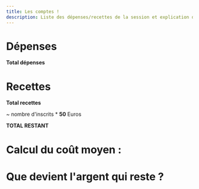 ```yaml
---
title: Les comptes !
description: Liste des dépenses/recettes de la session et explication de l'utilisation des sous qui restent
---
```


# Dépenses


**Total dépenses**

# Recettes


**Total recettes**

~ nombre d'inscrits * **50** Euros

**TOTAL RESTANT**

# Calcul du coût moyen  : 


# Que devient l'argent qui reste ? 



